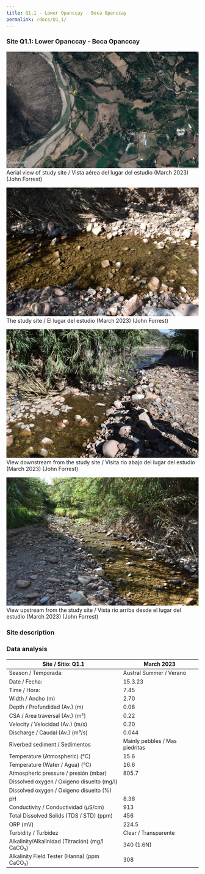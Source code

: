 ```yaml
---
title: Q1.1 - Lower Opanccay - Boca Opanccay
permalink: /docs/Q1_1/
---
```



### Site Q1.1: Lower Opanccay - Boca Opanccay

![Q1.1](/assets/sites/Q1.1.jpg)
Aerial view of study site / Vista aérea del lugar del estudio (March 2023) (John Forrest)


![Q1.1site](/assets/sites/Q1.1site.jpg)
The study site / El lugar del estudio (March 2023) (John Forrest)


![Q1.1downstream](/assets/sites/Q1.1downstream.jpg)
View downstream from the study site / Visita rio abajo del lugar del estudio (March 2023) (John Forrest)


![Q1.1upstream](/assets/sites/Q1.1upstream.jpg)
View upstream from the study site / Vista rio arriba desde el lugar del estudio (March 2023) (John Forrest)


### Site description

### Data analysis


|     Site / Sitio: Q1.1                                   |     March 2023                        |
|----------------------------------------------------------|---------------------------------------|
|     Season / Temporada:                                  |     Austral Summer / Verano           |
|     Date / Fecha:                                        |     15.3.23                           |
|     Time / Hora:                                         |     7.45                              |
|     Width / Ancho (m)                                    |     2.70                              |
|     Depth / Profundidad (Av.) (m)                        |     0.08                              |
|     CSA / Area traversal (Av.) (m²)                      |     0.22                              |
|     Velocity / Velocidad  (Av.) (m/s)                    |     0.20                              |
|     Discharge / Caudal (Av.) (m³/s)                      |     0.044                             |
|     Riverbed sediment / Sedimentos                       |     Mainly pebbles / Mas piedritas    |
|     Temperature (Atmospheric) (°C)                       |     15.6                              |
|     Temperature (Water / Agua) (°C)                      |     16.6                              |
|     Atmospheric pressure / presión (mbar)                |     805.7                             |
|     Dissolved oxygen /   Oxigeno disuelto (mg/l)         |                                       |
|     Dissolved oxygen / Oxigeno disuelto (%)              |                                       |
|     pH                                                   |     8.38                              |
|     Conductivity / Conductividad (µS/cm)                 |     913                               |
|     Total Dissolved Solids (TDS / STD)  (ppm)            |     456                               |
|     ORP (mV)                                             |     224.5                             |
|     Turbidity / Turbidez                                 |     Clear / Transparente              |
|     Alkalinity/Alkalinidad   (Titración) (mg/l CaCO₃)    |     340 (1.6N)                        |
|     Alkalinity Field Tester (Hanna) (ppm CaCO₃)          |     308                               |

